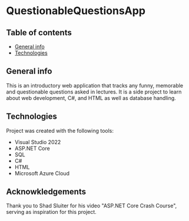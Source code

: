 # QuestionableQuestionsApp
## Table of contents
* [General info](#general-info)
* [Technologies](#technologies)

## General info
This is an introductory web application that tracks any funny, memorable and questionable questions asked in lectures. It is a side project to learn about web development, C#, and HTML as well as database handling.
	
## Technologies
Project was created with the following tools:
- Visual Studio 2022
- ASP.NET Core
- SQL
- C#
- HTML
- Microsoft Azure Cloud

## Acknowkledgements
Thank you to Shad Sluiter for his video "ASP.NET Core Crash Course", serving as inspiration for this project.
